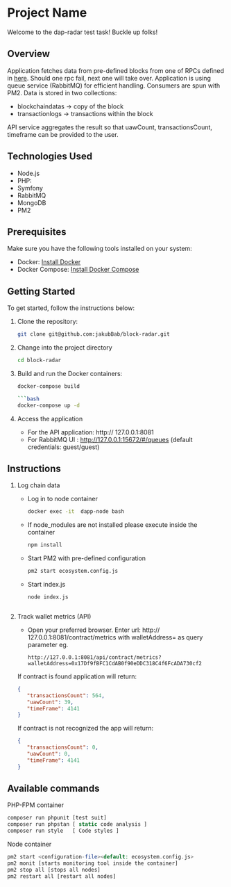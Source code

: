 # Project Name

Welcome to the dap-radar test task! Buckle up folks!

## Overview

Application fetches data from pre-defined blocks from one of RPCs defined in [here](https://docs.iotex.io/reference/babel-web3-api#babel-api-endpoints). Should one rpc fail, next one will take over.
Application is using queue service (RabbitMQ) for efficient handling. Consumers are spun with PM2. Data is stored in two collections:

* blockchaindatas  -> copy of the block
* transactionlogs  -> transactions within the block


API service aggregates the result so that uawCount, transactionsCount, timeframe can be provided to the user.


## Technologies Used

- Node.js
- PHP: 
- Symfony
- RabbitMQ
- MongoDB
- PM2 


## Prerequisites

Make sure you have the following tools installed on your system:

- Docker: [Install Docker](https://docs.docker.com/get-docker/)
- Docker Compose: [Install Docker Compose](https://docs.docker.com/compose/install/)

## Getting Started

To get started, follow the instructions below:

1. Clone the repository:

   ```bash
   git clone git@github.com:jakubBab/block-radar.git

2. Change into the project directory 

   ```bash
   cd block-radar

3. Build and run the Docker containers:
   ```bash
   docker-compose build  

   ```bash
   docker-compose up -d

4. Access the application 
   
   * For the API application: http:// 127.0.0.1:8081 
   * For RabbitMQ UI : http://127.0.0.1:15672/#/queues (default credentials: guest/guest)


## Instructions 

1. Log chain data


   * Log in to node container 
        ```bash
      docker exec -it  dapp-node bash
     
   * If node_modules are not installed please execute inside the container  
     ```bash
     npm install


   * Start PM2 with pre-defined configuration 
        ```bash
      pm2 start ecosystem.config.js

   * Start index.js
        ```bash
      node index.js

 

2. Track wallet metrics (API)

   * Open your preferred browser. Enter url: http:// 127.0.0.1:8081/contract/metrics  with walletAddress=<wallet-address> as query parameter eg.
     ```text
     http://127.0.0.1:8081/api/contract/metrics?walletAddress=0x17Df9fBFC1CdAB0f90eDDC318C4f6FcADA730cf2

    If contract is found application will return: 
     ```json
   { 
        "transactionsCount": 564,
        "uawCount": 39,
        "timeFrame": 4141
   }
   ```
   If contract is not recognized the app will return:

     ```json
   { 
        "transactionsCount": 0,
        "uawCount": 0,
        "timeFrame": 4141
   }
    ```

Available commands
-----


PHP-FPM container
```php
composer run phpunit [test suit]
composer run phpstan [ static code analysis ]
composer run style   [ Code styles ]
```

Node container
```php
pm2 start <configuration-file><default: ecosystem.config.js>
pm2 monit [starts monitoring tool inside the container]
pm2 stop all [stops all nodes]
pm2 restart all [restart all nodes]

```

